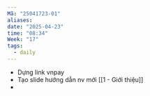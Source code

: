 ```yaml
---
Mã: "25041723-01"
aliases: 
date: "2025-04-23"
time: "08:34"
Week: "17"
tags:
  - daily
---
```

- Dựng link vnpay
- Tạo slide hướng dẫn nv mới [[1 - Giới thiệu]]
- 